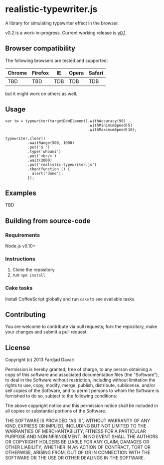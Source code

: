 # realistic-typewriter.js

A library for simulating typewriter effect in the browser.

v0.2 is a work-in-progress. Current working release is
[v0.1](https://github.com/fardjad/realistic-typewriter.js/tree/v0.1).

## Browser compatibility

The following browsers are tested and supported:

|Chrome|Firefox|IE |Opera|Safari|
|------|-------|---|-----|------|
|TBD   |TBD    |TDB|TDB  |TDB   |

but it might work on others as well.

## Usage

    var tw = typewriter(targetDomElement).withAccuracy(90)
                                         .withMinimumSpeed(5)
                                         .withMaximumSpeed(10);

    typewriter.clear()
              .waitRange(500, 1000)
              .put('$ ')
              .type('whoami')
              .put('<br/>')
              .wait(2000)
              .put('realistic-typewriter.js')
              .then(function () {
                alert('done');
              });

## Examples

TBD

## Building from source-code

### Requirements

Node.js v0.10+

### Instructions

1. Clone the repository
2. run `npm install`

### Cake tasks

Install CoffeeScript globally and run `cake` to see available tasks.

## Contributing

You are welcome to contribute via pull requests; fork the repository,
make your changes and submit a pull request.

## License

Copyright (c) 2013 Fardjad Davari

Permission is hereby granted, free of charge, to any person obtaining a copy
of this software and associated documentation files (the "Software"), to deal
in the Software without restriction, including without limitation the rights
to use, copy, modify, merge, publish, distribute, sublicense, and/or sell
copies of the Software, and to permit persons to whom the Software is
furnished to do so, subject to the following conditions:

The above copyright notice and this permission notice shall be included in all
copies or substantial portions of the Software.

THE SOFTWARE IS PROVIDED "AS IS", WITHOUT WARRANTY OF ANY KIND, EXPRESS OR
IMPLIED, INCLUDING BUT NOT LIMITED TO THE WARRANTIES OF MERCHANTABILITY,
FITNESS FOR A PARTICULAR PURPOSE AND NONINFRINGEMENT. IN NO EVENT SHALL THE
AUTHORS OR COPYRIGHT HOLDERS BE LIABLE FOR ANY CLAIM, DAMAGES OR OTHER
LIABILITY, WHETHER IN AN ACTION OF CONTRACT, TORT OR OTHERWISE, ARISING FROM,
OUT OF OR IN CONNECTION WITH THE SOFTWARE OR THE USE OR OTHER DEALINGS IN THE
SOFTWARE.